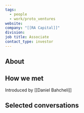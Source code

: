 ```yaml
---
tags:
  - people
  - work/proto_ventures
website: 
company: "[[RA Capital]]"
division: 
job title: Associate
contact_type: investor
---
```

## About


## How we met
Introduced by [[Daniel Bahcheli]]

## Selected conversations
